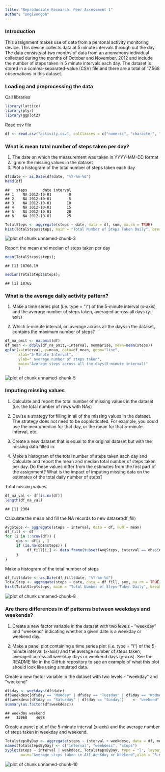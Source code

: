 ```yaml
---
title: "Reproducible Research: Peer Assessment 1"
author: "ongleongoh"
---
```


### Introduction
This assignment makes use of data from a personal activity monitoring device. This device collects data at 5 minute intervals through out the day. The data consists of two months of data from an anonymous individual collected during the months of October and November, 2012 and include the number of steps taken in 5 minute intervals each day.
The dataset is stored in a comma-separated-value (CSV) file and there are a total of 17,568 observations in this dataset.

### Loading and preprocessing the data
Call libraries

```r
library(lattice)
library(plyr)
library(ggplot2)
```
Read csv file

```r
df <- read.csv("activity.csv", colClasses = c("numeric", "character", "numeric"))
```

### What is mean total number of steps taken per day?
1.   The date on which the measurement was taken in YYYY-MM-DD format
2.   Ignore the missing values in the dataset
3.   Plot a histogram of the total number of steps taken each day

```r
df$date <- as.Date(df$date, "%Y-%m-%d")
head(df)
```

```
##   steps       date interval
## 1    NA 2012-10-01        0
## 2    NA 2012-10-01        5
## 3    NA 2012-10-01       10
## 4    NA 2012-10-01       15
## 5    NA 2012-10-01       20
## 6    NA 2012-10-01       25
```

```r
TotalSteps <- aggregate(steps ~ date, data = df, sum, na.rm = TRUE)
hist(TotalSteps$steps, main = "Total Number of Steps Taken Daily", breaks=10, xlab = "Total steps", col = "lightblue")
```

![plot of chunk unnamed-chunk-3](figure/unnamed-chunk-3-1.png) 

Report the mean and median of steps taken per day

```r
mean(TotalSteps$steps);
```

```
## [1] 10766.19
```

```r
median(TotalSteps$steps);
```

```
## [1] 10765
```


### What is the average daily activity pattern?
1.   Make a time series plot (i.e. type = "l") of the 5-minute interval (x-axis) and the average number of steps taken, averaged across all days (y-axis)

2.   Which 5-minute interval, on average across all the days in the dataset, contains the maximum number of steps?

```r
df_na_omit <- na.omit(df) 
df_mean <- ddply(df_na_omit,~interval, summarise, mean=mean(steps))
qplot(x=interval, y=mean, data=df_mean, geom="line",
      xlab="5-Minute Interval",
      ylab=" average number of steps taken",
      main="Average steps across all the days(5-minute interval)"
      )
```

![plot of chunk unnamed-chunk-5](figure/unnamed-chunk-5-1.png) 

### Imputing missing values
1.   Calculate and report the total number of missing values in the dataset (i.e. the total number of rows with NAs)

2.   Devise a strategy for filling in all of the missing values in the dataset. The strategy does not need to be sophisticated. For example, you could use the mean/median for that day, or the mean for that 5-minute interval, etc.

3.   Create a new dataset that is equal to the original dataset but with the missing data filled in.

4.   Make a histogram of the total number of steps taken each day and Calculate and report the mean and median total number of steps taken per day. Do these values differ from the estimates from the first part of the assignment? What is the impact of imputing missing data on the estimates of the total daily number of steps?

Total missing values

```r
df_na_val <- df[is.na(df)]
length(df_na_val)
```

```
## [1] 2304
```
Calculate the mean and fill the NA records to new dataset(df_fill)

```r
AvgSteps <- aggregate(steps ~ interval, data = df, FUN = mean)
df_fill <- df
for (i in 1:nrow(df)) {
     obs <- df[i , ] 
     if (is.na(obs$steps)) {
          df_fill[i,] <- data.frame(subset(AvgSteps, interval == obs$interval)$steps,as.Date(df[i ,2 ]),df[i , 3])
     } 
}
```
Make a histogram of the total number of steps

```r
df_fill$date <- as.Date(df_fill$date, "%Y-%m-%d")
TotalStep <- aggregate(steps ~ date, data = df_fill, sum, na.rm = TRUE)
hist(TotalStep$steps, main = "Total Number of Steps Taken Daily", breaks=10, xlab = "Total Steps", col = "lightblue")
```

![plot of chunk unnamed-chunk-8](figure/unnamed-chunk-8-1.png) 

### Are there differences in df patterns between weekdays and weekends?
1.   Create a new factor variable in the dataset with two levels - "weekday" and "weekend" indicating whether a given date is a weekday or weekend day.

2.   Make a panel plot containing a time series plot (i.e. type = "l") of the 5-minute interval (x-axis) and the average number of steps taken, averaged across all weekday days or weekend days (y-axis). See the README file in the GitHub repository to see an example of what this plot should look like using simulated data.

Create a new factor variable in the dataset with two levels - "weekday" and "weekend"

```r
df$day <- weekdays(df$date)
df$weekdesc[df$day == "Monday" | df$day == "Tuesday" | df$day == "Wednesday" | df$day == "Thursday" | df$day == "Friday"]    <- "weekday"
df$weekdesc[df$day == "Saturday" | df$day == "Sunday"]    <- "weekend"
summary(as.factor(df$weekdesc))
```

```
## weekday weekend 
##   12960    4608
```
Create a panel plot of the 5-minute interval (x-axis) and the average number of steps taken in weekday and weekend.

```r
TotalstepsByDay <- aggregate(steps ~ interval + weekdesc, data = df, mean)
names(TotalstepsByDay) <- c("interval", "weekdesc", "steps")
xyplot(steps ~ interval | weekdesc, TotalstepsByDay, type = "l", layout = c(1, 2),
       main="Average steps taken in All Weekday or Weekend",xlab = "5-minute interval", ylab = "average number of steps taken")
```

![plot of chunk unnamed-chunk-10](figure/unnamed-chunk-10-1.png) 
